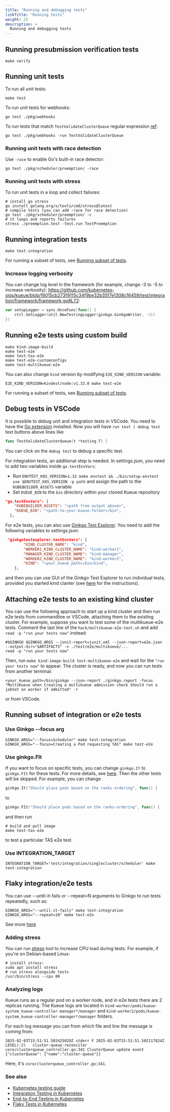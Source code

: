 ```yaml
---
title: "Running and debugging tests"
linkTitle: "Running tests"
weight: 25
description: >
  Running and debugging tests
---
```


## Running presubmission verification tests
```shell
make verify
```

## Running unit tests
To run all unit tests:
```shell
make test
```

To run unit tests for webhooks:
```shell
go test ./pkg/webhooks
```
To run tests that match `TestValidateClusterQueue` regular expression [ref](https://pkg.go.dev/cmd/go#hdr-Testing_flags):
```shell
go test ./pkg/webhooks -run TestValidateClusterQueue
```

### Running unit tests with race detection

Use `-race` to enable Go's built-in race detector:
```shell
go test ./pkg/scheduler/preemption/ -race
```

### Running unit tests with stress

To run unit tests in a loop and collect failures:
```shell
# install go stress
go install golang.org/x/tools/cmd/stress@latest
# compile tests (you can add -race for race detection)
go test ./pkg/scheduler/preemption/ -c
# it loops and reports failures
stress ./preemption.test -test.run TestPreemption
```

## Running integration tests

```shell
make test-integration
```

For running a subset of tests, see [Running subset of tests](#running-subset-of-integration-or-e2e-tests).

### Increase logging verbosity
You can change log level in the framework (for example, change -3 to -5 to increase verbosity):
https://github.com/kubernetes-sigs/kueue/blob/f8015cb273f9115c34f9be32b35f7e1308c16459/test/integration/framework/framework.go#L72:
```go
var setupLogger = sync.OnceFunc(func() {
	ctrl.SetLogger(util.NewTestingLogger(ginkgo.GinkgoWriter, -3))
})
```

## Running e2e tests using custom build
```shell
make kind-image-build
make test-e2e
make test-tas-e2e
make test-e2e-customconfigs
make test-multikueue-e2e
```

You can also change `kind` version by modifying `E2E_KIND_VERSION` variable:
```shell
E2E_KIND_VERSION=kindest/node:v1.32.0 make test-e2e
```

For running a subset of tests, see [Running subset of tests](#running-subset-of-integration-or-e2e-tests).

## Debug tests in VSCode
It is possible to debug unit and integration tests in VSCode.
You need to have the [Go extension](https://marketplace.visualstudio.com/items?itemName=golang.Go) installed.
Now you will have `run test | debug test` text buttons above lines like
```go
func TestValidateClusterQueue(t *testing.T) {
```
You can click on the `debug test` to debug a specific test.

For integration tests, an additional step is needed.  In settings.json, you need to add two variables inside `go.testEnvVars`:
- Run `ENVTEST_K8S_VERSION=1.32 make envtest && ./bin/setup-envtest use $ENVTEST_K8S_VERSION -p path` and assign the path to the `KUBEBUILDER_ASSETS` variable
- Set `KUEUE_BIN` to the `bin` directory within your cloned Kueue repository
```json
"go.testEnvVars": {
    "KUBEBUILDER_ASSETS": "<path from output above>",
    "KUEUE_BIN": "<path-to-your-kueue-folder>/bin",
  },
```

For e2e tests, you can also use [Ginkgo Test Explorer](https://marketplace.visualstudio.com/items?itemName=joselitofilho.ginkgotestexplorer).  You need to add the following variables to settings.json:
```json
 "ginkgotestexplorer.testEnvVars": {
        "KIND_CLUSTER_NAME": "kind",
        "WORKER1_KIND_CLUSTER_NAME": "kind-worker1",
        "MANAGER_KIND_CLUSTER_NAME": "kind-manager",
        "WORKER2_KIND_CLUSTER_NAME": "kind-worker2",
        "KIND": "<your_kueue_path>/bin/kind",
    },
```
and then you can use GUI of the Ginkgo Test Explorer to run individual tests, provided you started kind clanter (see [here](#attaching-e2e-tests-to-an-existing-kind-cluster) for the instructions).

## Attaching e2e tests to an existing kind cluster
You can use the following approach to start up a kind cluster and then run e2e tests from commandline or VSCode, attaching them to the existing cluster.  For example, suppose you want to test some of the multikueue-e2e tests. Comment the last line of the `hack/multikueue-e2e-test.sh` and add `read -p "run your tests now"` instead:
```shell
#$GINKGO $GINKGO_ARGS --junit-report=junit.xml --json-report=e2e.json --output-dir="$ARTIFACTS" -v ./test/e2e/multikueue/...
read -p "run your tests now"
```
Then, run `make kind-image-build test-multikueue-e2e` and wait for the `"run your tests now"` to appear.  The cluster is ready, and now you can run tests from another terminal:
```shell
<your_kueue_path>/bin/ginkgo --json-report ./ginkgo.report -focus "MultiKueue when Creating a multikueue admission check Should run a jobSet on worker if admitted" -r
```
or from VSCode.

## Running subset of integration or e2e tests
### Use Ginkgo --focus arg
```shell
GINKGO_ARGS="--focus=Scheduler" make test-integration
GINKGO_ARGS="--focus=Creating a Pod requesting TAS" make test-e2e
```
### Use ginkgo.FIt
If you want to focus on specific tests, you can change
`ginkgo.It` to `ginkgo.FIt` for these tests.
For more details, see [here](https://onsi.github.io/ginkgo/#focused-specs).
Then the other tests will be skipped.
For example, you can change
```go
ginkgo.It("Should place pods based on the ranks-ordering", func() {
```
to
```go
ginkgo.FIt("Should place pods based on the ranks-ordering", func() {
```
and then run
```shell
# build and pull image
make test-tas-e2e
```
to test a particular TAS e2e test.

### Use INTEGRATION_TARGET
```shell
INTEGRATION_TARGET='test/integration/singlecluster/scheduler' make test-integration
```

## Flaky integration/e2e tests
You can use --until-it-fails or --repeat=N arguments to Ginkgo to run tests repeatedly, such as:
```shell
GINKGO_ARGS="--until-it-fails" make test-integration
GINKGO_ARGS="--repeat=10" make test-e2e
```
See more [here](https://onsi.github.io/ginkgo/#repeating-spec-runs-and-managing-flaky-specs)

### Adding stress
You can run [stress](https://github.com/resurrecting-open-source-projects/stress) tool to increase CPU load during tests.  For example, if you're on Debian-based Linux:
```shell
# install stress:
sudo apt install stress
# run stress alongside tests
/usr/bin/stress --cpu 80
```

### Analyzing logs
Kueue runs as a regular pod on a worker node, and in e2e tests there are 2 replicas running.  The Kueue logs are located in `kind-worker/pods/kueue-system_kueue-controller-manager*/manager` and `kind-worker2/pods/kueue-system_kueue-controller-manager*/manager` folders.

For each log message you can from which file and line the message is coming from:
```log
2025-02-03T15:51:51.502425029Z stderr F 2025-02-03T15:51:51.502117824Z	LEVEL(-2)	cluster-queue-reconciler	core/clusterqueue_controller.go:341	ClusterQueue update event	{"clusterQueue": {"name":"cluster-queue"}}
```
Here, it's `core/clusterqueue_controller.go:341`.

### See also
- [Kubernetes testing guide](https://github.com/kubernetes/community/blob/master/contributors/devel/sig-testing/testing.md)
- [Integration Testing in Kubernetes](https://github.com/kubernetes/community/blob/master/contributors/devel/sig-testing/integration-tests.md)
- [End-to-End Testing in Kubernetes](https://github.com/kubernetes/community/blob/master/contributors/devel/sig-testing/e2e-tests.md)
- [Flaky Tests in Kubernetes](https://github.com/kubernetes/community/blob/master/contributors/devel/sig-testing/flaky-tests.md)
